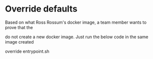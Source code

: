 # Override defaults

Based on what Ross Rossum's docker image, a team member wants to prove that the 

do not create a new docker image. Just run the below code in the same image created


override entrypoint.sh

